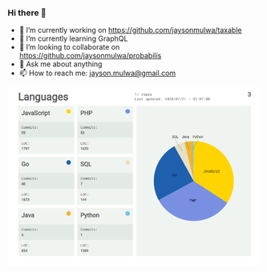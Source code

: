 ### Hi there 👋

<!--![alt text](https://github.com/jaysonmulwa/jaysonmulwa/blob/master/j.png?raw=true)-->

<!--
**jaysonmulwa/jaysonmulwa** is a ✨ _special_ ✨ repository because its `README.md` (this file) appears on your GitHub profile.

Here are some ideas to get you started:

-->

- 🔭 I’m currently working on https://github.com/jaysonmulwa/taxable
- 🌱 I’m currently learning GraphQL
- 👯 I’m looking to collaborate on https://github.com/jaysonmulwa/probabilis
- 💬 Ask me about anything
- 📫 How to reach me: jayson.mulwa@gmail.com

![alt text](https://github.com/jaysonmulwa/jaysonmulwa/blob/master/j2.png?raw=true)

